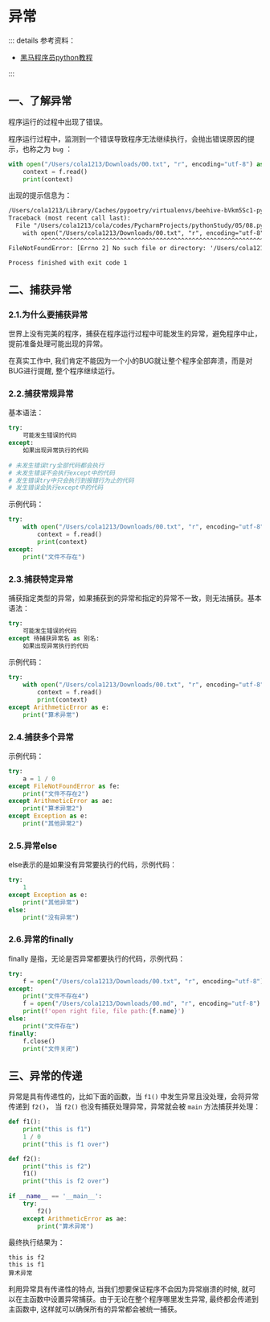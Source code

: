 # 异常

::: details 参考资料：

- [黑马程序员python教程](https://www.bilibili.com/video/BV1qW4y1a7fU)

:::

## 一、了解异常

程序运行的过程中出现了错误。

程序运行过程中，监测到一个错误导致程序无法继续执行，会抛出错误原因的提示，也称之为 `bug` ：

````python
with open("/Users/cola1213/Downloads/00.txt", "r", encoding="utf-8") as f:
    context = f.read()
    print(context)
````

出现的提示信息为：

````txt
/Users/cola1213/Library/Caches/pypoetry/virtualenvs/beehive-bVkm5Sc1-py3.12/bin/python /Users/cola1213/cola/codes/PycharmProjects/pythonStudy/05/08.py 
Traceback (most recent call last):
  File "/Users/cola1213/cola/codes/PycharmProjects/pythonStudy/05/08.py", line 4, in <module>
    with open("/Users/cola1213/Downloads/00.txt", "r", encoding="utf-8") as f:
         ^^^^^^^^^^^^^^^^^^^^^^^^^^^^^^^^^^^^^^^^^^^^^^^^^^^^^^^^^^^^^^^
FileNotFoundError: [Errno 2] No such file or directory: '/Users/cola1213/Downloads/00.txt'

Process finished with exit code 1
````

## 二、捕获异常

### 2.1.为什么要捕获异常

世界上没有完美的程序，捕获在程序运行过程中可能发生的异常，避免程序中止，提前准备处理可能出现的异常。

在真实工作中, 我们肯定不能因为一个小的BUG就让整个程序全部奔溃，而是对BUG进行提醒, 整个程序继续运行。

### 2.2.捕获常规异常

基本语法：

````python
try:
    可能发生错误的代码
except:
    如果出现异常执行的代码
    
# 未发生错误try全部代码都会执行
# 未发生错误不会执行except中的代码
# 发生错误try中只会执行到报错行为止的代码
# 发生错误会执行except中的代码
````

示例代码：

````python
try:
    with open("/Users/cola1213/Downloads/00.txt", "r", encoding="utf-8") as f:
        context = f.read()
        print(context)
except:
    print("文件不存在")
````

### 2.3.捕获特定异常

捕获指定类型的异常，如果捕获到的异常和指定的异常不一致，则无法捕获。基本语法：

````python
try:
    可能发生错误的代码
except 待捕获异常名 as 别名:
    如果出现异常执行的代码
````

示例代码：

````python
try:
    with open("/Users/cola1213/Downloads/00.txt", "r", encoding="utf-8") as f:
        context = f.read()
        print(context)
except ArithmeticError as e:
    print("算术异常")
````

### 2.4.捕获多个异常

示例代码：

````python
try:
    a = 1 / 0
except FileNotFoundError as fe:
    print("文件不存在2")
except ArithmeticError as ae:
    print("算术异常2")
except Exception as e:
    print("其他异常2")
````

### 2.5.异常else

else表示的是如果没有异常要执行的代码，示例代码：

````python
try:
    1
except Exception as e:
    print("其他异常")
else:
    print("没有异常")
````

### 2.6.异常的finally

finally 是指，无论是否异常都要执行的代码，示例代码：

````python
try:
    f = open("/Users/cola1213/Downloads/00.txt", "r", encoding="utf-8")
except:
    print("文件不存在4")
    f = open("/Users/cola1213/Downloads/00.md", "r", encoding="utf-8")
    print(f'open right file, file path:{f.name}')
else:
    print("文件存在")
finally:
    f.close()
    print("文件关闭")
````

## 三、异常的传递

异常是具有传递性的，比如下面的函数，当 `f1()` 中发生异常且没处理，会将异常传递到 `f2()`， 当 `f2()` 也没有捕获处理异常，异常就会被 `main` 方法捕获并处理：

````python
def f1():
    print("this is f1")
    1 / 0
    print("this is f1 over")

def f2():
    print("this is f2")
    f1()
    print("this is f2 over")
    
if __name__ == '__main__':
    try:
        f2()
    except ArithmeticError as ae:
        print("算术异常")
````

最终执行结果为：

````text
this is f2
this is f1
算术异常
````

利用异常具有传递性的特点, 当我们想要保证程序不会因为异常崩溃的时候, 就可以在主函数中设置异常捕获。由于无论在整个程序哪里发生异常, 最终都会传递到主函数中, 这样就可以确保所有的异常都会被统一捕获。
